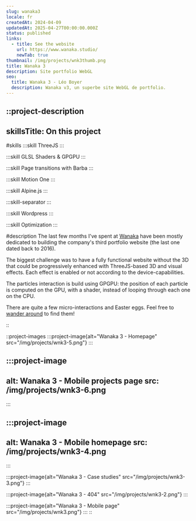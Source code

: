 ```yaml
---
slug: wanaka3
locale: fr
createdAt: 2024-04-09
updatedAt: 2025-04-27T00:00:00.000Z
status: published
links:
  - title: See the website
    url: https://www.wanaka.studio/
    newTab: true
thumbnail: /img/projects/wnk3thumb.png
title: Wanaka 3
description: Site portfolio WebGL
seo:
  title: Wanaka 3 - Léo Boyer
  description: Wanaka v3, un superbe site WebGL de portfolio.
---
```


::project-description
---
skillsTitle: On this project
---
#skills
  :::skill
  ThreeJS
  :::

  :::skill
  GLSL Shaders & GPGPU
  :::

  :::skill
  Page transitions with Barba
  :::

  :::skill
  Motion One
  :::

  :::skill
  Alpine.js
  :::

  :::skill-separator
  :::

  :::skill
  Wordpress
  :::

  :::skill
  Optimization
  :::

#description
The last few months I've spent at [Wanaka](https://www.wanaka.studio/) have been mostly dedicated to building the company's third portfolio website (the last one dated back to 2016).

The biggest challenge was to have a fully functional website without the 3D that could be progressively enhanced with ThreeJS-based 3D and visual effects. Each effect is enabled or not according to the device-capabilities.

The particles interaction is build using GPGPU: the position of each particle is computed on the GPU, with a shader, instead of looping through each one on the CPU.

There are quite a few micro-interactions and Easter eggs. Feel free to [wander around](https://www.wanaka.studio/) to find them!

::

::project-images
  :::project-image{alt="Wanaka 3 - Homepage" src="/img/projects/wnk3-5.png"}
  :::

  :::project-image
  ---
  alt: Wanaka 3 - Mobile projects page
  src: /img/projects/wnk3-6.png
  ---
  :::

  :::project-image
  ---
  alt: Wanaka 3 - Mobile homepage
  src: /img/projects/wnk3-4.png
  ---
  :::

  :::project-image{alt="Wanaka 3 - Case studies" src="/img/projects/wnk3-3.png"}
  :::

  :::project-image{alt="Wanaka 3 - 404" src="/img/projects/wnk3-2.png"}
  :::

  :::project-image{alt="Wanaka 3 - Mobile page" src="/img/projects/wnk3.png"}
  :::
::
